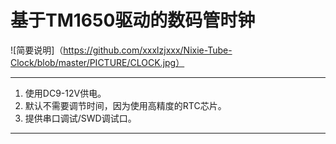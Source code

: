 ﻿# 基于TM1650驱动的数码管时钟
![简要说明]（https://github.com/xxxlzjxxx/Nixie-Tube-Clock/blob/master/PICTURE/CLOCK.jpg）

---
1.  使用DC9-12V供电。
2.  默认不需要调节时间，因为使用高精度的RTC芯片。
3.  提供串口调试/SWD调试口。

---
